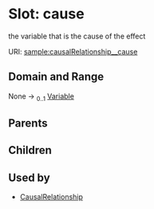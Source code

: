 
# Slot: cause


the variable that is the cause of the effect

URI: [sample:causalRelationship__cause](http://w3id.org/ontogpt/environmental-sample/causalRelationship__cause)


## Domain and Range

None &#8594;  <sub>0..1</sub> [Variable](Variable.md)

## Parents


## Children


## Used by

 * [CausalRelationship](CausalRelationship.md)
